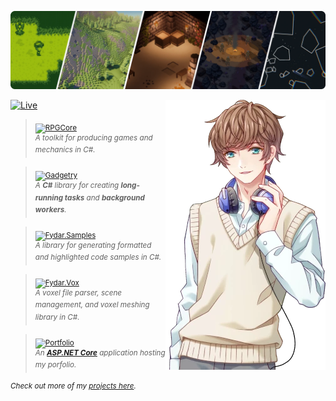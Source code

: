 [<img src="./img/banner.webp" />](https://fydar.dev/)

<img src="./img/anime-me.webp" align="right" />

[![Live](https://img.shields.io/badge/-Portfolio%20Website-312BD4.svg)](https://fydar.dev/)

> <sub>[![RPGCore](https://img.shields.io/badge/📦-RPGCore-333333.svg)](https://github.com/Fydar/RPGCore)</sub>\
<sup>_A toolkit for producing games and mechanics in C#._</sup>

> <sub>[![Gadgetry](https://img.shields.io/badge/📦-Gadgetry-333333.svg)](https://github.com/Fydar/Gadgetry)</sub>\
<sup>_A <b>C#</b> library for creating <b>long-running tasks</b> and <b>background workers</b>._</sup>

> <sub>[![Fydar.Samples](https://img.shields.io/badge/📦-Fydar.Samples-333333.svg)](https://github.com/Fydar/Samples)</sub>\
<sup>_A library for generating formatted and highlighted code samples in C#._</sup>

> <sub>[![Fydar.Vox](https://img.shields.io/badge/📦-Fydar.Vox-333333.svg)](https://github.com/Fydar/Vox)</sub>\
<sup>_A voxel file parser, scene management, and voxel meshing library in C#._</sup>

> <sub>[![Portfolio](https://img.shields.io/badge/📦-Portfolio-333333.svg)](https://github.com/Fydar/Portfolio)</sub>\
<sup>_An **[ASP.NET Core](https://dotnet.microsoft.com/apps/aspnet)** application hosting my porfolio._</sup>

<sup>_Check out more of my [projects here](https://github.com/Fydar?tab=repositories)._</sup>
